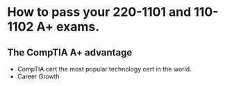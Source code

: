 # How to pass your 220-1101 and 110-1102 A+ exams.

## The CompTIA A+ advantage

- CompTIA cert the most popular technology cert in the world.
- Career Growth
		